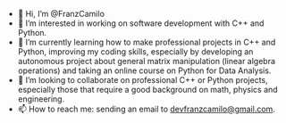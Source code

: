 - 👋 Hi, I’m @FranzCamilo
- 👀 I’m interested in working on software development with C++ and Python.
- 🌱 I’m currently learning how to make professional projects in C++ and Python, improving my coding skills, especially by developing an autonomous project about general matrix manipulation (linear algebra operations) and taking an online course on Python for Data Analysis.
- 💞️ I’m looking to collaborate on professional C++ or Python projects, especially those that require a good background on math, physics and engineering.
- 📫 How to reach me: sending an email to devfranzcamilo@gmail.com.

<!---
FranzCamilo/FranzCamilo is a ✨ special ✨ repository because its `README.md` (this file) appears on your GitHub profile.
You can click the Preview link to take a look at your changes.
--->
